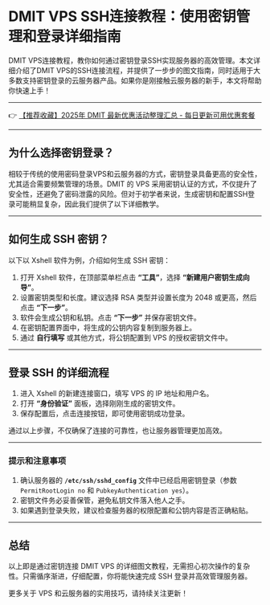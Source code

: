 # DMIT VPS SSH连接教程：使用密钥管理和登录详细指南

DMIT VPS连接教程，教你如何通过密钥登录SSH实现服务器的高效管理。本文详细介绍了DMIT VPS的SSH连接流程，并提供了一步步的图文指南，同时适用于大多数支持密钥登录的云服务器产品。如果你是刚接触云服务器的新手，本文将帮助你快速上手！

---

👉 [【推荐收藏】2025年 DMIT 最新优惠活动整理汇总 - 每日更新可用优惠套餐](https://bit.ly/dmit_coupon)

---

## 为什么选择密钥登录？

相较于传统的使用密码登录VPS和云服务器的方式，密钥登录具备更高的安全性，尤其适合需要频繁管理的场景。DMIT 的 VPS 采用密钥认证的方式，不仅提升了安全性，还避免了密码泄露的风险。但对于初学者来说，生成密钥和配置SSH登录可能稍显复杂，因此我们提供了以下详细教学。

---

## 如何生成 SSH 密钥？

以下以 Xshell 软件为例，介绍如何生成 SSH 密钥：

1. 打开 Xshell 软件，在顶部菜单栏点击 **“工具”**，选择 **“新建用户密钥生成向导”**。
2. 设置密钥类型和长度。建议选择 RSA 类型并设置长度为 2048 或更高，然后点击 **“下一步”**。
3. 软件会生成公钥和私钥。点击 **“下一步”** 并保存密钥文件。
4. 在密钥配置界面中，将生成的公钥内容复制到服务器上。
5. 通过 **自行填写** 或其他方式，将公钥配置到 VPS 的授权密钥文件中。

---

## 登录 SSH 的详细流程

1. 进入 Xshell 的新建连接窗口，填写 VPS 的 IP 地址和用户名。
2. 打开 **“身份验证”** 面板，选择刚刚生成的密钥文件。
3. 保存配置后，点击连接按钮，即可使用密钥成功登录。

通过以上步骤，不仅确保了连接的可靠性，也让服务器管理更加高效。

---

### 提示和注意事项

1. 确认服务器的 **`/etc/ssh/sshd_config`** 文件中已经启用密钥登录（参数`PermitRootLogin no` 和 `PubkeyAuthentication yes`）。
2. 密钥文件务必妥善保管，避免私钥文件落入他人之手。
3. 如果遇到登录失败，建议检查服务器的权限配置和公钥内容是否正确粘贴。

---

## 总结

以上即是通过密钥连接 DMIT VPS 的详细图文教程，无需担心初次操作的复杂性。只需循序渐进，仔细配置，你将能快速完成 SSH 登录并高效管理服务器。

更多关于 VPS 和云服务器的实用技巧，请持续关注更新！